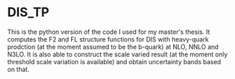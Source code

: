 # DIS_TP
This is the python version of the code I used for my master's thesis. It computes the F2 and FL structure functions for DIS with heavy-quark prodction (at the moment
assumed to be the b-quark) at NLO, NNLO and N3LO. It is also able to construct the scale varied result (at the moment only threshold scale variation
is available) and obtain uncertainty bands based on that.
